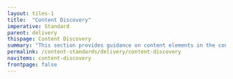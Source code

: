 ```yaml
---
layout: tiles-1
title:  "Content Discovery"
imperative: Standard
parent: delivery
thispage: Content Discovery
summary: "This section provides guidance on content elements in the content phase, such as user needs, format and accessibility."
permalink: /content-standards/delivery/content-discovery
navitems: content-discovery
frontpage: false
---
```


